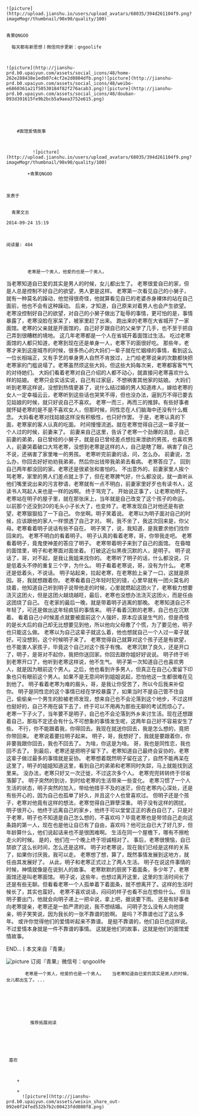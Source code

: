 
    
  
    ![picture](http://upload.jianshu.io/users/upload_avatars/68035/394d261104f9.png?imageMogr/thumbnail/90x90/quality/100)
    

    青果QNGOO
  
      每天都有新思想丨微信同步更新：qngoolife

  
  
    ![picture](http://jianshu-prd.b0.upaiyun.com/assets/social_icons/48/home-262e288438e1edb07c4cf2e2d0804dfb.png)![picture](http://jianshu-prd.b0.upaiyun.com/assets/social_icons/48/weibo-e6860361a21f50530184f82f276acab3.png)![picture](http://jianshu-prd.b0.upaiyun.com/assets/social_icons/48/douban-093d391615fe9b2bcb5a9aea3752e615.png)
  


    
      
        #面馆爱情故事
        
          
            
              ![picture](http://upload.jianshu.io/users/upload_avatars/68035/394d261104f9.png?imageMogr/thumbnail/90x90/quality/100)
            
            +青果QNGOO
        
        
    
    发表于 

    
      青果文志

    2014-09-24 15:19

    

    阅读量: 484
  


        
            老寒是一个男人，他爱的也是一个男人。

  当老寒知道自已爱的其实是男人的时候，女儿都出生了。
  老寒很爱自已的家，但是人总是控制不好自己的欲望，男人更是这样。
  老寒第一次看见自己的小舅子，就有一种莫名的躁动，他觉得很奇怪，他就算看见自已的老婆赤身裸体的站在自己面前，他也不会有这种躁动。
  后来，才知道，自己原来对着男人也会产生欲望。
  老寒没控制好自己的欲望，对自己的小舅子做出了耻辱的事情，更可怕的是，事情暴露了，老寒没脸在家呆了，被家里赶了出来。
  跑出来的老寒在大省城开了一家面馆。老寒的父亲就是开面馆的，自己好歹跟自已的父亲学了几手，也不至于把自己弄到很糟糕的境地。
  这几年老寒都是一个人在省城开着面馆过生活。
  吃过老寒面馆的人都只知道，老寒到现在还是单身一人，老寒下的面很好吃。
  那些年，老寒才来到这座城市的时候，很多热心的大妈们一辈子就在忙姻缘的事情，看到这么一位长相端正，又有手艺的单身男人自然不肯放过，上门给老寒说亲的次数都快把老寒家的门槛说塌了。老寒虽然烦这些大妈，但这些大妈每次来，老寒都客客气气的对待她们。
  大妈们看着老寒对自己介绍的人都不动心，就直接问老寒喜欢什么样的姑娘。
  老寒只会实话实说，自己有过家庭，不想祸害其他家的姑娘。
  大妈们听到老寒这样说，没想到热情更甚了，说什么结过婚的男人知道疼人，嫁给老寒的女人一定幸福云云，老寒听到这些话也哭笑不得，但也没办法，逼到万不得已要去见姑娘的时候，就只好说自己不喜欢。
  老寒一而三，再而三的推辞。有些好事者就怀疑老寒的是不是不喜欢女人，但那时候，同性恋在人们脑海中还没有什么概念。
  大妈看老寒对找姑娘这样没有积极性，也只好作罢。
  于是，老寒认真的下面，老寒家的客人认真的吃面。
  时间慢慢流逝。就在老寒觉得自己这一辈子就一个人过的时候，前妻来了。
  前妻来自己这里，告诉了老寒一个劲爆的消息，自己前妻的弟弟，自已曾经的小舅子，就是自已曾经差点想拉来泄欲的男孩，也喜欢男人，前妻哭着破口大骂老寒，没想到老寒是这样的人，自己是瞎了眼，祸害了自己不说，还祸害了家里唯一的男孩。
  老寒听完前妻的话，问，怎么办。
  前妻说，怎么办，你回去好好劝劝我弟弟，然后你出钱带我弟弟去看病。
  老寒答应了。
  回到自己两年都没回的家。老寒还是很紧张和害怕的。
  不出意外的，前妻家里人挨个骂老寒，家里的男人们差点就上手了，但在老寒脾气好，什么都没说，就一直听从他们嘴里说出来的污言秽语，老寒就有一点不明白，前妻家里好歹也有读书人，这读书人骂起人来也是一样的凶啊。
  终于骂完了。
  开始说正事了，让老寒劝明子。
  老寒站在明子的屋子里，就在那张床上，当年就是自己改变了这个孩子的命运。
  以前那个还没到20的毛头小子长大了，也变帅了。老寒发现自己对他还是有欲望，老寒狠狠掐了一下自己。
  你坐啊。明子笑着说。
  老寒以为明子面对自己的时候，应该跟他的家人一样恨透了自己才对。
  啊，我不坐了，我这次回来是，你父母。老寒看着明子说话有些不自在。
  明子笑了，说，我知道，是我要求他们找你回来的。
  老寒不明白的看着明子。
  明子认真的看着老寒，哥，你带我走吧。
  老寒看着明子，竟鬼使神差的答应了明子。
  老寒带着明子来到了自己的面馆。
  在昏暗的面馆里，明子和老寒面对面坐着。
  打破这近似黑夜沉默的人，是明子。
  明子说话了，哥，对不起，是我让我姐来找你的。
  老寒听了明子的话，什么都没说，只是低着头不停的重复三个字，为什么。
  明子看着老寒说，哥，没有为什么。
  老寒还是低着头，不说话。
  明子站起来，拉起老寒，在老寒脸上亲了一口，这就是原因。哥，我就想跟着你。
  老寒看着自己年轻时犯的错，心里早就有一团火莫名的烧着，他知道自己听到明子说带他走的时候，心里就燃起这团火了，老寒极力想要浇灭这团火，但是这团火越烧越旺，最后，老寒也没想办法浇灭这团火，而是任由这团烧了自己。
  在老家的最后一晚，就是带着明子逃离的那晚。
  老寒知道自己不年轻了，可还是做出这年轻疯狂的事情来。
  明子看着沉默的老寒，自己也在沉默着。
  看着自己小时候差点就要被面前这个人强奸，原本应该是生气的，但是奇怪的是长大后的自己却无比想要见到他，所以他向父母撒了个慌，为了要见他，明子也只能这么做。
  老寒以为自己这辈子就这么着，他也想就自己一个人过一辈子就好。可没想到，这个时候明子来了。
  老寒觉得自己就算对这个孩子还是有欲望，也不能害人家孩子，毕竟这个自己对这个孩子有愧。
  老寒沉默了良久，还是开口了，明子，是哥对不起你，我把你送回家。你回去跟你姐好好说说。
  明子终于听到老寒开口了，他听到老寒这样说，他不生气。
  明子第一次知道自己也喜欢男人，就是因为眼前这个男人。之后，他也看到许多男人，但真正在自己心里留下印象也只有眼前这个男人。如果不是无意间听到姐姐说起，恐怕他这一生都很难在见到他了。
  明子看着老寒为难的眉头，哥，是我让你受苦了，所以今后我来补偿你。
  明子是同性恋的这个事情已经在学校暴露了，如果当时不是自己管不住自己，偷偷亲一个男生的脸被老师发现，想来自己也不会沦落到这个地步，不过这样也挺好的，自己不用在装下去了，终于可以不用再为那些无聊的考试而烦心了。
  老寒一下子火了，当年要不是明子，自己也不会沦落到外乡来讨生活。现在还想跟着自己，那指不定还会有什么不可想象的事情发生呢，这两年自己好不容易安生了些。
  不行，你不能跟着我，你得回去。我现在就送你回去，我是怎么想的，竟把你带回来。
  老寒说着要拉明子起来。
  明子，哥，我想好了，我就是要跟着你，你非要我跟你回去，我也不回去了。
  为啥，你这是为啥。
  哥，我也是同性恋，我也回不去了。
  到最后，老寒还是把明子留下了。老寒知道自己最终会妥协的，老寒这辈子做过最多的事情就是妥协。
  老寒想着既然明子留在这了，自然不能再呆在这里了，明子的姐姐知道这里，看到自己的弟弟和老寒同时失踪，马上就能找到这里来。
  没办法，老寒只好又一次迁徙，不过这次多个人。
  老寒兜兜转转终于邻省落脚了。
  明子突然的到访，到时给老寒的生活带来一些变化。
  老寒习惯了一个人生活的状态，明子突然的加入，带给他措手不及的迷茫，但在老寒内心深处，还是有些开心的，因为自己也孤单了好久，并且这个人也曾喜欢过。
  但明子还是个孩子，老寒对他竟有这样的想法，老寒觉得自己罪孽深重。
  明子没有这样的困扰，明子很开心，他终于远离自己的家乡，他终于可以堂堂正正的表白自已了，只是对于老寒，明子也不知道是自己怎么想的，不喜欢吗？毕竟老寒也是带领自己走向这条路的第一人，现在也是他让自已有了自由，喜欢吗？他可比自已大了好几岁，但年龄算什么，他们说起话来也不是很困难啊。
  生活在同一个屋檐下，哪有不擦枪走火的时候。
  是的，他们在一个晚上终于坦诚相对了。
  事后，老寒很懊恼，自已禁欲了这么长时间，怎么还是这样。
  明子对老寒说，现在我们已经是这样的关系了，如果你讨厌我，我可以走。
  老寒想了想，算了，既然事情发展到这地方，就任由其发展好了。
  从此，明子和老寒正式过上了两人生活。
  明子在说这件事情的时候，神情就像是在说别人的故事。
  老寒默默的厨房下着面条，多少年了，老寒面馆还是叫老寒面馆。
  明子说，这些年，也想过离开这里，这里的生活时间长了还是有些无聊。但看看老寒一个人孤单着下着面条，就不想离开了。这样的生活时候长了，其实也蛮好。
  老寒不喜欢说话，闷闷的样子也看不出在想些什么。
  但当明子要出门，他就会向明子递上一把伞说，拿上吧，据说要下雨。
  还是有好事者向老寒提亲，老寒还是一脸严肃的说，我不想结婚。
  问明子怎么没有人向他提亲，明子笑笑说，因为我长的一张不靠谱的脸啊。
  是吗？不靠谱也过了这么多年。
  或许你觉得他们的爱情听起来不靠谱。
  是挺不靠谱的，他们自已也这样说。
  不过爱情本身就是一件不靠谱的事情。
  这就是他们的故事，这就是他们的面馆爱情故事。
  

  END...丨本文来自『青果』

  


![picture](http://upload-images.jianshu.io/upload_images/68035-af8afc8d55eef4ce.png?imageView2/2/w/1240/q/100)
订阅『青果』微信号：qngoolife

        
           老寒是一个男人，他爱的也是一个男人。   当老寒知道自已爱的其实是男人的时候，女儿都出生了。...
      
    
    
      
      
      
          
             推荐拓展阅读
        
      
    
    
      
          
     喜欢

      
      
        +
                  
        +
          ![picture](http://jianshu-prd.b0.upaiyun.com/assets/weixin_share_out-092e0f24fed532b7b2c00423fdd080f8.png)
        
      
    
  


